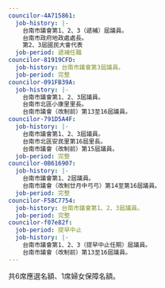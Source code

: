 ```yaml
---
councilor-4A715861:
  job-history: |-
    台南市議會第1、2、3（遞補）屆議員。
    台南市政府地政處處長。
    第2、3屆國民大會代表
  job-period: 遞補任職
councilor-81919CFD:
  job-history: 台南市議會第3屆議員。
  job-period: 完整
councilor-091FB39A:
  job-history: |-
    台南市議會第1、2、3屆議員。
    台南市北區小康里里長。
    台南市議會（改制前）第13至16屆議員。
councilor-791D5A4F:
  job-history: |-
    台南市議會第1、2、3屆議員。
    台南市北區安民里第16屆里長。
    台南市議會（改制前）第15屆議員。
  job-period: 完整
councilor-0B616907:
  job-history: |-
    台南市議會第1、2屆議員。
    台南市議會（改制廿月中弓弓）第14至第16屆議員。
  job-period: 完整
councilor-F58C7754:
  job-history: 台南市議會第1、2、3屆議員。
  job-period: 完整
councilor-f07e82f:
  job-period: 提早中止
  job-history: |-
    台南市議會第1、2、3（提早中止任期）屆議員。
    台南市議會（改制前）第13至16屆議員。
---
```

共6席應選名額、1席婦女保障名額。